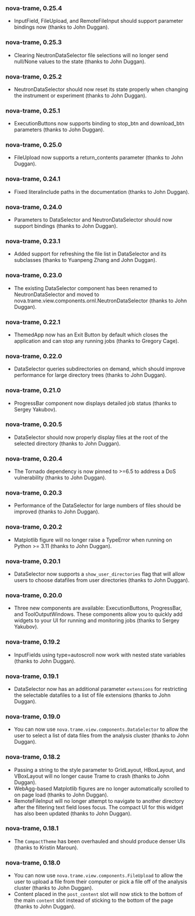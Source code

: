 ### nova-trame, 0.25.4

* InputField, FileUpload, and RemoteFileInput should support parameter bindings now (thanks to John Duggan).

### nova-trame, 0.25.3

* Clearing NeutronDataSelector file selections will no longer send null/None values to the state (thanks to John Duggan).

### nova-trame, 0.25.2

* NeutronDataSelector should now reset its state properly when changing the instrument or experiment (thanks to John Duggan).

### nova-trame, 0.25.1

* ExecutionButtons now supports binding to stop_btn and download_btn parameters (thanks to John Duggan).

### nova-trame, 0.25.0

* FileUpload now supports a return_contents parameter (thanks to John Duggan).

### nova-trame, 0.24.1

* Fixed literalinclude paths in the documentation (thanks to John Duggan).

### nova-trame, 0.24.0

* Parameters to DataSelector and NeutronDataSelector should now support bindings (thanks to John Duggan).

### nova-trame, 0.23.1

* Added support for refreshing the file list in DataSelector and its subclasses (thanks to Yuanpeng Zhang and John Duggan).

### nova-trame, 0.23.0

* The existing DataSelector component has been renamed to NeutronDataSelector and moved to nova.trame.view.components.ornl.NeutronDataSelector (thanks to John Duggan).

### nova-trame, 0.22.1

* ThemedApp now has an Exit Button by default which closes the application and can stop any running jobs (thanks to Gregory Cage).

### nova-trame, 0.22.0

* DataSelector queries subdirectories on demand, which should improve performance for large directory trees (thanks to John Duggan).

### nova-trame, 0.21.0

* ProgressBar component now displays detailed job status (thanks to Sergey Yakubov).

### nova-trame, 0.20.5

* DataSelector should now properly display files at the root of the selected directory (thanks to John Duggan).

### nova-trame, 0.20.4

* The Tornado dependency is now pinned to >=6.5 to address a DoS vulnerability (thanks to John Duggan).

### nova-trame, 0.20.3

* Performance of the DataSelector for large numbers of files should be improved (thanks to John Duggan).

### nova-trame, 0.20.2

* Matplotlib figure will no longer raise a TypeError when running on Python >= 3.11 (thanks to John Duggan).

### nova-trame, 0.20.1

* DataSelector now supports a `show_user_directories` flag that will allow users to choose datafiles from user directories (thanks to John Duggan).

### nova-trame, 0.20.0

* Three new components are available: ExecutionButtons, ProgressBar, and ToolOutputWindows. These components allow you to quickly add widgets to your UI for running and monitoring jobs (thanks to Sergey Yakubov).

### nova-trame, 0.19.2

* InputFields using type=autoscroll now work with nested state variables (thanks to John Duggan).

### nova-trame, 0.19.1

* DataSelector now has an additional parameter `extensions` for restricting the selectable datafiles to a list of file extensions (thanks to John Duggan).

### nova-trame, 0.19.0

* You can now use `nova.trame.view.components.DataSelector` to allow the user to select a list of data files from the analysis cluster (thanks to John Duggan).

### nova-trame, 0.18.2

* Passing a string to the style parameter to GridLayout, HBoxLayout, and VBoxLayout will no longer cause Trame to crash (thanks to John Duggan).
* WebAgg-based Matplotlib figures are no longer automatically scrolled to on page load (thanks to John Duggan).
* RemoteFileInput will no longer attempt to navigate to another directory after the filtering text field loses focus. The compact UI for this widget has also been updated (thanks to John Duggan).

### nova-trame, 0.18.1

* The `CompactTheme` has been overhauled and should produce denser UIs (thanks to Kristin Maroun).

### nova-trame, 0.18.0

* You can now use `nova.trame.view.components.FileUpload` to allow the user to upload a file from their computer or pick a file off of the analysis cluster (thanks to John Duggan).
* Content placed in the `post_content` slot will now stick to the bottom of the main `content` slot instead of sticking to the bottom of the page (thanks to John Duggan).
